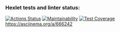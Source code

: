 ### Hexlet tests and linter status:

[![Actions Status](https://github.com/ValeevIR/frontend-project-44/actions/workflows/hexlet-check.yml/badge.svg)](https://github.com/ValeevIR/frontend-project-44/actions)
[![Maintainability](https://api.codeclimate.com/v1/badges/cd0f3cb087c2d0055c83/maintainability)](https://codeclimate.com/github/ValeevIR/frontend-project-44/maintainability)
[![Test Coverage](https://api.codeclimate.com/v1/badges/cd0f3cb087c2d0055c83/test_coverage)](https://codeclimate.com/github/ValeevIR/frontend-project-44/test_coverage)
https://asciinema.org/a/666242
